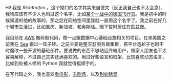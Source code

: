 Hi! 我是 _Richthofen_ 。这个拗口的名字其实来自德文（反正我自己也不太会念），我猜应该有不少人也叫过这个名字，比如[某个一战中的德国飞行员](https://zh.wikipedia.org/wiki/%E6%9B%BC%E5%BC%97%E9%9B%B7%E5%BE%B7%C2%B7%E5%86%AF%C2%B7%E9%87%8C%E5%B8%8C%E7%89%B9%E9%9C%8D%E8%8A%AC)。我是初中的时候知道的他的故事的，那之后在网络空间里我就一直用这个名字了。我之前在好几个城市生活过，比如重庆、新加坡、和奥斯陆。眼下暂时居住在匹兹堡。

我目前在 [AWS](https://aws.amazon.com/cn/) 搬砖敲代码，做一点跟数据中心基础设施相关的项目。在来美国之前我在 [Sea](https://www.sea.com/home) 搬过一阵子砖。之前主要是整天怼服务器集群，搭平台造轮子也时不时魔改一些开源的基础部件。要说做的东西不够贴近终端用户，跟家人朋友也不太容易解释，不过自己其实还满喜欢的。用过好些语言和框架，比较喜欢动态语言，比如到处被人喷的 Python 我就觉得挺顺手的。

在写代码之外，我也喜欢[看电影](https://movie.douban.com/people/ALSVIA/)，[去剧场](https://liujianqiao.me/theatre/?lang=en)，以及[到处瞎晃](https://www.mytravelmap.xyz/u/gg113179410750853518940).